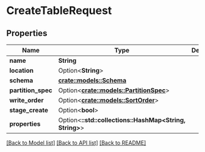 <!--
  ~ Licensed to the Apache Software Foundation (ASF) under one
  ~ or more contributor license agreements.  See the NOTICE file
  ~ distributed with this work for additional information
  ~ regarding copyright ownership.  The ASF licenses this file
  ~ to you under the Apache License, Version 2.0 (the
  ~ "License"); you may not use this file except in compliance
  ~ with the License.  You may obtain a copy of the License at
  ~
  ~   http://www.apache.org/licenses/LICENSE-2.0
  ~
  ~ Unless required by applicable law or agreed to in writing,
  ~ software distributed under the License is distributed on an
  ~ "AS IS" BASIS, WITHOUT WARRANTIES OR CONDITIONS OF ANY
  ~ KIND, either express or implied.  See the License for the
  ~ specific language governing permissions and limitations
  ~ under the License.
-->

# CreateTableRequest

## Properties

Name | Type | Description | Notes
------------ | ------------- | ------------- | -------------
**name** | **String** |  | 
**location** | Option<**String**> |  | [optional]
**schema** | [**crate::models::Schema**](Schema.md) |  | 
**partition_spec** | Option<[**crate::models::PartitionSpec**](PartitionSpec.md)> |  | [optional]
**write_order** | Option<[**crate::models::SortOrder**](SortOrder.md)> |  | [optional]
**stage_create** | Option<**bool**> |  | [optional]
**properties** | Option<**::std::collections::HashMap<String, String>**> |  | [optional]

[[Back to Model list]](../README.md#documentation-for-models) [[Back to API list]](../README.md#documentation-for-api-endpoints) [[Back to README]](../README.md)


